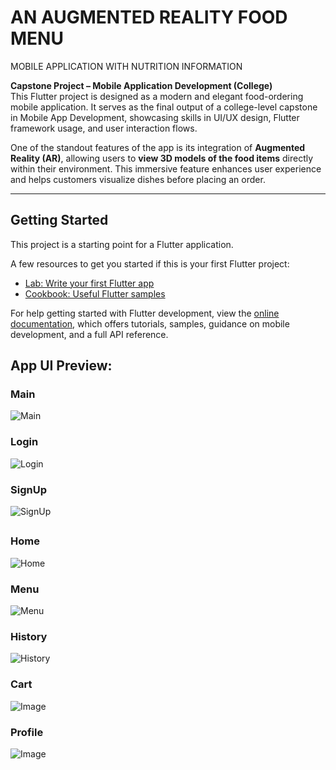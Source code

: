 # AN AUGMENTED REALITY FOOD MENU  
MOBILE APPLICATION WITH NUTRITION INFORMATION 

**Capstone Project – Mobile Application Development (College)**  
This Flutter project is designed as a modern and elegant food-ordering mobile application. It serves as the final output of a college-level capstone in Mobile App Development, showcasing skills in UI/UX design, Flutter framework usage, and user interaction flows.

One of the standout features of the app is its integration of **Augmented Reality (AR)**, allowing users to **view 3D models of the food items** directly within their environment. This immersive feature enhances user experience and helps customers visualize dishes before placing an order.

---

## Getting Started

This project is a starting point for a Flutter application.

A few resources to get you started if this is your first Flutter project:

- [Lab: Write your first Flutter app](https://docs.flutter.dev/get-started/codelab)
- [Cookbook: Useful Flutter samples](https://docs.flutter.dev/cookbook)

For help getting started with Flutter development, view the
[online documentation](https://docs.flutter.dev/), which offers tutorials,
samples, guidance on mobile development, and a full API reference.

## App UI Preview:
### Main
![Main](https://github.com/user-attachments/assets/dcc6dc8a-abf1-44bc-91dc-6cee7c76cef0)

### Login
![Login](https://github.com/user-attachments/assets/cfa94a6e-979e-4c72-8994-619301355f98)

### SignUp
![SignUp](https://github.com/user-attachments/assets/d116f283-fd78-4315-9c43-43c72445c7ae)

##

### Home
![Home](https://github.com/user-attachments/assets/5d437866-e9ac-4707-9832-e7513fcc6e2a)

### Menu
![Menu](https://github.com/user-attachments/assets/c0630e18-f30c-44b9-a509-1eff9165dbfd)

### History
![History](https://github.com/user-attachments/assets/579c6a3d-d423-4623-a382-465dd93f1e15)

### Cart
![Image](https://github.com/user-attachments/assets/9aace787-cb80-4119-9b75-d844dc9d1568)

### Profile
![Image](https://github.com/user-attachments/assets/101ca372-2358-470b-91b2-14c8f051d019)


